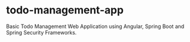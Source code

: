 # todo-management-app
Basic Todo Management Web Application using Angular, Spring Boot and Spring Security Frameworks.


